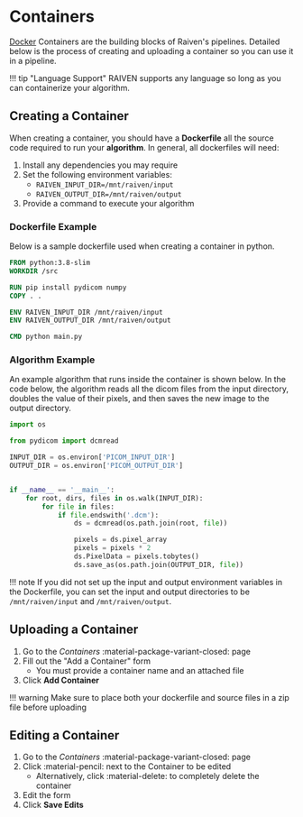 # Containers
[Docker](https://docker.com/) Containers are the building blocks of Raiven's pipelines. Detailed below is the process of creating and uploading a container
so you can use it in a pipeline.

!!! tip "Language Support"
    RAIVEN supports any language so long as you can containerize your algorithm.

## Creating a Container
When creating a container, you should have a **Dockerfile** all the source code required to run your **algorithm**. In general,
all dockerfiles will need:

1. Install any dependencies you may require
2. Set the following environment variables:
    - `RAIVEN_INPUT_DIR=/mnt/raiven/input`
    - `RAIVEN_OUTPUT_DIR=/mnt/raiven/output`
3. Provide a command to execute your algorithm


### Dockerfile Example
Below is a sample dockerfile used when creating a container in python.
```dockerfile
FROM python:3.8-slim
WORKDIR /src

RUN pip install pydicom numpy
COPY . .

ENV RAIVEN_INPUT_DIR /mnt/raiven/input
ENV RAIVEN_OUTPUT_DIR /mnt/raiven/output

CMD python main.py
```

### Algorithm Example

An example algorithm that runs inside the container is shown below. In the code below, the algorithm reads all the dicom 
files from the input directory, doubles the value of their pixels, and then saves the new image to the output directory.
```python
import os

from pydicom import dcmread

INPUT_DIR = os.environ['PICOM_INPUT_DIR']
OUTPUT_DIR = os.environ['PICOM_OUTPUT_DIR']


if __name__ == '__main__':
    for root, dirs, files in os.walk(INPUT_DIR):
        for file in files:
            if file.endswith('.dcm'):
                ds = dcmread(os.path.join(root, file))

                pixels = ds.pixel_array
                pixels = pixels * 2
                ds.PixelData = pixels.tobytes()
                ds.save_as(os.path.join(OUTPUT_DIR, file))
```

!!! note
    If you did not set up the input and output environment variables in the Dockerfile, you can set the 
    input and output directories to be `/mnt/raiven/input` and `/mnt/raiven/output`.


## Uploading a Container

1. Go to the _Containers_ :material-package-variant-closed: page
2. Fill out the "Add a Container" form
    * You must provide a container name and an attached file
3. Click **Add Container**

!!! warning
    Make sure to place both your dockerfile and source files in a zip file before uploading

## Editing a Container

1. Go to the _Containers_ :material-package-variant-closed: page
2. Click :material-pencil: next to the Container to be edited
    * Alternatively, click :material-delete: to completely delete the container
3. Edit the form
4. Click **Save Edits**
